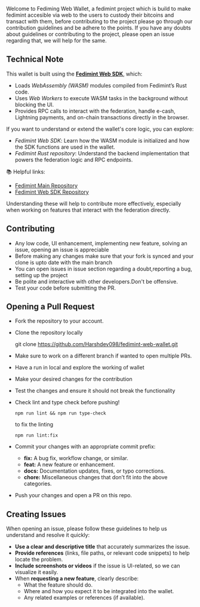 Welcome to Fediming Web Wallet, a fedimint project which is build to make fedimint accesible via web to the users to custody their bitcoins and transact with them, before contributing to the project 
please go through our contribution guidelines and be adhere to the points. If you have any doubts about guidelines or contributing to the project, please open an issue regarding that, we will help for the same.

## Technical Note

This wallet is built using the **[Fedimint Web SDK](https://github.com/fedimint/fedimint-web-sdk)**, which:

- Loads *WebAssembly (WASM)* modules compiled from Fedimint’s Rust code.
- Uses *Web Workers* to execute WASM tasks in the background without blocking the UI.
- Provides RPC calls to interact with the federation, handle e-cash, Lightning payments, and on-chain transactions directly in the browser.

If you want to understand or extend the wallet's core logic, you can explore:
- *Fedimint Web SDK*: Learn how the WASM module is initialized and how the SDK functions are used in the wallet.
- *Fedimint Rust repository*: Understand the backend implementation that powers the federation logic and RPC endpoints.

📚 Helpful links:
- [Fedimint Main Repository](https://github.com/fedimint/fedimint)
- [Fedimint Web SDK Repository](https://github.com/fedimint/fedimint-web-sdk)

Understanding these will help to contribute more effectively, especially when working on features that interact with the federation directly.

## Contributing

- Any low code, UI enhancement, implementing new feature, solving an issue, opening an issue is appreciable
- Before making any changes make sure that your fork is synced and your clone is upto date with the main branch
- You can open issues in issue section regarding a doubt,reporting a bug, setting up the project
- Be polite and interactive with other developers.Don't be offensive.
- Test your code before submitting the PR.

## Opening a Pull Request

- Fork the repository to your account.
- Clone the repository locally
  
  git clone https://github.com/Harshdev098/fedimint-web-wallet.git
  
- Make sure to work on a different branch if wanted to open multiple PRs.
- Have a run in local and explore the working of wallet
- Make your desired changes for the contribution
- Test the changes and ensure it should not break the functionality
- Check lint and type check before pushing!

  ```
  npm run lint && npm run type-check
  ```

  to fix the linting

  ```
  npm run lint:fix
  ```

- Commit your changes with an appropriate commit prefix:
  - **fix:** A bug fix, workflow change, or similar.
  - **feat:** A new feature or enhancement.
  - **docs:** Documentation updates, fixes, or typo corrections.
  - **chore:** Miscellaneous changes that don’t fit into the above categories.
- Push your changes and open a PR on this repo.

## Creating Issues

When opening an issue, please follow these guidelines to help us understand and resolve it quickly:

- **Use a clear and descriptive title** that accurately summarizes the issue.
- **Provide references** (links, file paths, or relevant code snippets) to help locate the problem.
- **Include screenshots or videos** if the issue is UI-related, so we can visualize it easily.
- When **requesting a new feature**, clearly describe:
  - What the feature should do.
  - Where and how you expect it to be integrated into the wallet.
  - Any related examples or references (if available).
